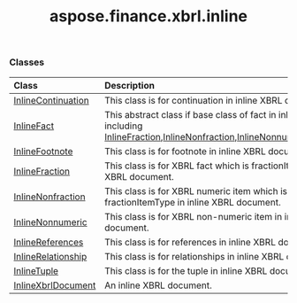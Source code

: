 ﻿---
title: aspose.finance.xbrl.inline
second_title: Aspose.Finance for Python via .NET API References
description: 
type: docs
weight: 10
url: /python-net/aspose.finance.xbrl.inline/
is_root: false
---



### Classes
| Class | Description |
| :- | :- |
| [InlineContinuation](/finance/python-net/aspose.finance.xbrl.inline/inlinecontinuation) | This class is for continuation in inline XBRL document. |
| [InlineFact](/finance/python-net/aspose.finance.xbrl.inline/inlinefact) | This abstract class if base class of fact in inline document, including [InlineFraction](/finance/python-net/aspose.finance.xbrl.inline/inlinefraction),[InlineNonfraction](/finance/python-net/aspose.finance.xbrl.inline/inlinenonfraction),[InlineNonnumeric](/finance/python-net/aspose.finance.xbrl.inline/inlinenonnumeric),[InlineTuple](/finance/python-net/aspose.finance.xbrl.inline/inlinetuple). |
| [InlineFootnote](/finance/python-net/aspose.finance.xbrl.inline/inlinefootnote) | This class is for footnote in inline XBRL document. |
| [InlineFraction](/finance/python-net/aspose.finance.xbrl.inline/inlinefraction) | This class is for XBRL fact which is fractionItemType in inline XBRL document. |
| [InlineNonfraction](/finance/python-net/aspose.finance.xbrl.inline/inlinenonfraction) | This class is for XBRL numeric item which is not fractionItemType in inline XBRL document. |
| [InlineNonnumeric](/finance/python-net/aspose.finance.xbrl.inline/inlinenonnumeric) | This class is for XBRL non-numeric item in inline XBRL document. |
| [InlineReferences](/finance/python-net/aspose.finance.xbrl.inline/inlinereferences) | This class is for references in inline XBRL document. |
| [InlineRelationship](/finance/python-net/aspose.finance.xbrl.inline/inlinerelationship) | This class is for relationships in inline XBRL document. |
| [InlineTuple](/finance/python-net/aspose.finance.xbrl.inline/inlinetuple) | This class is for the tuple in inline XBRL document. |
| [InlineXbrlDocument](/finance/python-net/aspose.finance.xbrl.inline/inlinexbrldocument) | An inline XBRL document. |


